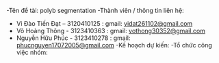 -Tên đề tài: polyb segmentation
-Thành viên / thông tin liên hệ:
+ Vi Đào Tiến Đạt – 3120410125 : gmail: vidat261102@gmail.com
+ Võ Hoàng Thông - 3123410363 : gmail: vothong30352@gmail.com
+ Nguyễn Hữu Phúc - 3123410278 : gmail: phucnguyen17072005@gmail.com
-Kế hoạch dự kiến:
-Tổ chức công việc nhóm:
